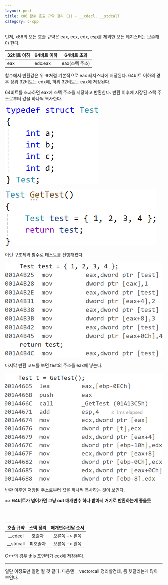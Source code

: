 ```yaml
---
layout: post
title: x86 함수 호출 규약 정리 (1) - __cdecl, __stdcall
category: c-cpp
---
```


먼저, x86의 모든 호출 규약은 eax, ecx, edx, esp를 제외한 모든 레지스터는 보존해야 한다.

|32비트 이하|64비트 이하|64비트 초과|
|---|---|---|
|eax|edx:eax|eax(스택 주소)|

함수에서 반환값은 위 표처럼 기본적으로 eax 레지스터에 저장된다. 64비트 이하의 경우 상위 32비트는 edx에, 하위 32비트는 eax에 저장된다.

64비트를 초과하면 eax에 스택 주소를 저장하고 반환한다. 반환 이후에 저장된 스택 주소로부터 값을 하나씩 복사한다.

![](../assets/images/2024-03-30-x86-calling-convention1-__cdecl-__stdcall/1.png)

![](../assets/images/2024-03-30-x86-calling-convention1-__cdecl-__stdcall/2.png)

이런 구조체와 함수로 테스트를 진행해봤다.

![](../assets/images/2024-03-30-x86-calling-convention1-__cdecl-__stdcall/3.png)

마지막 반환 코드를 보면 test의 주소를 eax에 넣는다.

![](../assets/images/2024-03-30-x86-calling-convention1-__cdecl-__stdcall/4.png)

반환 이후엔 저장된 주소로부터 값을 하나씩 복사하는 것이 보인다.

=> **64비트가 넘어가면 그냥 out 매개변수 하나 받아서 거기로 반환하는게 좋을듯**

<br><br>

|호출 규약|스택 정리|매개변수전달 순서|
|:---:|:---:|:---:|
|__cdecl|호출자|오른쪽 -> 왼쪽|
|__stdcall|피호줄자|오른쪽 -> 왼쪽|

C++의 경우 this 포인터가 ecx에 저장된다.

---

일단 이정도만 알면 될 것 같다. 다음엔 __vectorcall 정리할건데, 좀 헷갈리는게 많아 보인다.
